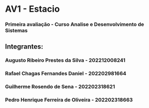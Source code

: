 # AV1 - Estacio
### Primeira avaliação - Curso Analise e Desenvolvimento de Sistemas

## Integrantes:
### Augusto Ribeiro Prestes da Silva - 202212008241
### Rafael Chagas Fernandes Daniel - 202202981664
### Guilherme Rosendo de Sena - 202202318621
### Pedro Henrique Ferreira de Oliveira - 202202318663
